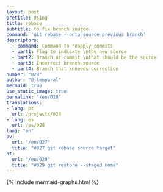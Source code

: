```yaml
---
layout: post
pretitle: Using
title: rebase
subtitle: to fix branch source
command: 'git rebase --onto source previous branch'
descriptors:
  - command: Command to reapply commits
  - part1: Flag to indicate \nthe new source
  - part2: Branch or commit \nthat should be the source
  - part3: Incorrect branch source
  - part4: Branch that \nneeds correction
number: "028"
author: "@jtemporal"
mermaid: true
use_static_image: true
permalink: "/en/028"
translations:
- lang: pt
  url: /projects/028
- lang: es
  url: /es/028
lang: "en"
pv: 
  url: "/en/027"
  title: "#027 git rebase source target"
nt:
  url: "/en/029"
  title: "#029 git restore --staged nome"
---
```


{% include mermaid-graphs.html %}